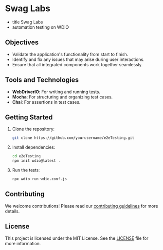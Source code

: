 # Swag Labs
- title Swag Labs
- automation testing on WDIO
## Objectives

- Validate the application's functionality from start to finish.
- Identify and fix any issues that may arise during user interactions.
- Ensure that all integrated components work together seamlessly.

## Tools and Technologies

- **WebDriverIO**: For writing and running tests.
- **Mocha**: For structuring and organizing test cases.
- **Chai**: For assertions in test cases.

## Getting Started

1. Clone the repository:
    ```bash
    git clone https://github.com/yourusername/e2eTesting.git
    ```
2. Install dependencies:
    ```bash
    cd e2eTesting
    npm init wdio@latest .
    ```
3. Run the tests:
    ```bash
    npx wdio run wdio.conf.js
    ```

## Contributing

We welcome contributions! Please read our [contributing guidelines](CONTRIBUTING.md) for more details.

## License

This project is licensed under the MIT License. See the [LICENSE](LICENSE) file for more information.